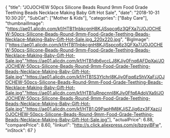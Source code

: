 {
	"title": "JOJOCHEW  50pcs Silicone Beads Round 9mm Food Grade Teething Beads Necklace Making Baby Gift  Hot Sale",
	"date": "2018-10-31 10:30:20",
	"SubCat": ["Mother & Kids"],
	"categories": ["Baby Care"],
	"thumbnailImage": "https://ae01.alicdn.com/kf/HTB11nbkcgnH8KJjSspcq6z3QFXa7/JOJOCHEW-50pcs-Silicone-Beads-Round-9mm-Food-Grade-Teething-Beads-Necklace-Making-Baby-Gift-Hot-Sale.jpg_220x220.jpg",
	"BigImage": ["https://ae01.alicdn.com/kf/HTB11nbkcgnH8KJjSspcq6z3QFXa7/JOJOCHEW-50pcs-Silicone-Beads-Round-9mm-Food-Grade-Teething-Beads-Necklace-Making-Baby-Gift-Hot-Sale.jpg","https://ae01.alicdn.com/kf/HTB1db6vccLJ8KJjy0Fnq6AFDpXaj/JOJOCHEW-50pcs-Silicone-Beads-Round-9mm-Food-Grade-Teething-Beads-Necklace-Making-Baby-Gift-Hot-Sale.jpg","https://ae01.alicdn.com/kf/HTB1S3YlchrI8KJjy0Fpq6z5hVXaF/JOJOCHEW-50pcs-Silicone-Beads-Round-9mm-Food-Grade-Teething-Beads-Necklace-Making-Baby-Gift-Hot-Sale.jpg","https://ae01.alicdn.com/kf/HTB1uRnpcnnI8KJjy0Ffq6AdoVXa9/JOJOCHEW-50pcs-Silicone-Beads-Round-9mm-Food-Grade-Teething-Beads-Necklace-Making-Baby-Gift-Hot-Sale.jpg","https://ae01.alicdn.com/kf/HTB1.Q9PapHM8KJjSZJiq6zx3FXaz/JOJOCHEW-50pcs-Silicone-Beads-Round-9mm-Food-Grade-Teething-Beads-Necklace-Making-Baby-Gift-Hot-Sale.jpg"],
	"actualPrice": 6.88,
	"comparePrice": 8.60,
	"linkurl": "http://s.click.aliexpress.com/e/bzgyiBFw",
	"inStock": 67
}
